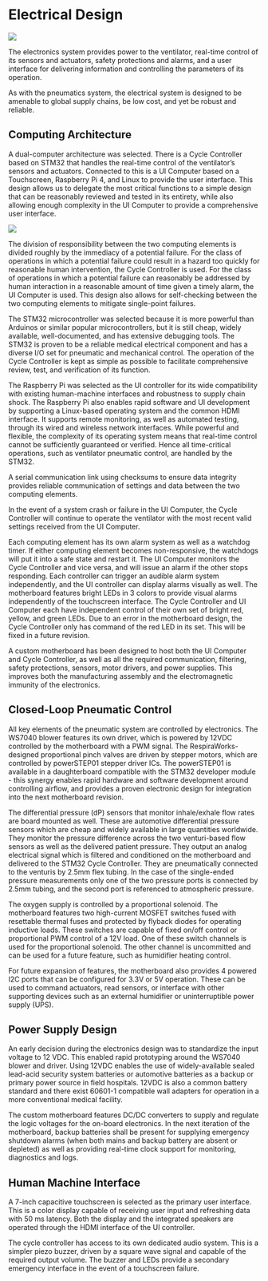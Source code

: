  Electrical Design
==================================

![](images/image2.gif)

The electronics system provides power to the ventilator, real-time
control of its sensors and actuators, safety protections and alarms, and
a user interface for delivering information and controlling the
parameters of its operation.

As with the pneumatics system, the electrical system is designed to be
amenable to global supply chains, be low cost, and yet be robust and
reliable.

Computing Architecture
----------------------

A dual-computer architecture was selected.  There is a Cycle Controller
based on STM32 that handles the real-time control of the ventilator’s
sensors and actuators.  Connected to this is a UI Computer based on a
Touchscreen, Raspberry Pi 4, and Linux to provide the user interface.
 This design allows us to delegate the most critical functions to a
simple design that can be reasonably reviewed and tested in its
entirety, while also allowing enough complexity in the UI Computer to
provide a comprehensive user interface.

![](images/image4.png)

The division of responsibility between the two computing elements is
divided roughly by the immediacy of a potential failure.  For the class
of operations in which a potential failure could result in a hazard too
quickly for reasonable human intervention, the Cycle Controller is used.
 For the class of operations in which a potential failure can reasonably
be addressed by human interaction in a reasonable amount of time given a
timely alarm, the UI Computer is used.  This design also allows for
self-checking between the two computing elements to mitigate
single-point failures.

The STM32 microcontroller was selected because it is more powerful than
Arduinos or similar popular microcontrollers, but it is still cheap,
widely available, well-documented, and has extensive debugging tools.
The STM32 is proven to be a reliable medical electrical component and
has a diverse I/O set for pneumatic and mechanical control.  The
operation of the Cycle Controller is kept as simple as possible to
facilitate comprehensive review, test, and verification of its function.

The Raspberry Pi was selected as the UI controller for its wide
compatibility with existing human-machine interfaces and robustness to
supply chain shock. The Raspberry Pi also enables rapid software and UI
development by supporting a Linux-based operating system and the common
HDMI interface. It supports remote monitoring, as well as automated
testing, through its wired and wireless network interfaces.  While
powerful and flexible, the complexity of its operating system means that
real-time control cannot be sufficiently guaranteed or verified.  Hence
all time-critical operations, such as ventilator pneumatic control, are
handled by the STM32.

A serial communication link using checksums to ensure data integrity
provides reliable communication of settings and data between the two
computing elements.

In the event of a system crash or failure in the UI Computer, the Cycle
Controller will continue to operate the ventilator with the most recent
valid settings received from the UI Computer.

Each computing element has its own alarm system as well as a watchdog
timer.  If either computing element becomes non-responsive, the
watchdogs will put it into a safe state and restart it.  The UI Computer
monitors the Cycle Controller and vice versa, and will issue an alarm if
the other stops responding.  Each controller can trigger an audible
alarm system independently, and the UI controller can display alarms
visually as well.  The motherboard features bright LEDs in 3 colors to
provide visual alarms independently of the touchscreen interface.  The
Cycle Controller and UI Computer each have independent control of their
own set of bright red, yellow, and green LEDs.  Due to an error in the
motherboard design, the Cycle Controller only has command of the red LED
in its set.  This will be fixed in a future revision.

A custom motherboard has been designed to host both the UI Computer and
Cycle Controller, as well as all the required communication, filtering,
safety protections, sensors, motor drivers, and power supplies.  This
improves both the manufacturing assembly and the electromagnetic
immunity of the electronics.

Closed-Loop Pneumatic Control
-----------------------------

All key elements of the pneumatic system are controlled by electronics.
The WS7040 blower features its own driver, which is powered by 12VDC
controlled by the motherboard with a PWM signal. The
RespiraWorks-designed proportional pinch valves are driven by stepper
motors, which are controlled by powerSTEP01 stepper driver ICs. The
powerSTEP01 is available in a daughterboard compatible with the STM32
developer module - this synergy enables rapid hardware and software
development around controlling airflow, and provides a proven electronic
design for integration into the next motherboard revision.

The differential pressure (dP) sensors that monitor inhale/exhale flow
rates are board mounted as well. These are automotive differential
pressure sensors which are cheap and widely available in large
quantities worldwide.  They monitor the pressure difference across the
two venturi-based flow sensors as well as the delivered patient
pressure.  They output an analog electrical signal which is filtered and
conditioned on the motherboard and delivered to the STM32 Cycle
Controller.  They are pneumatically connected to the venturis by 2.5mm
flex tubing.  In the case of the single-ended pressure measurements only
one of the two pressure ports is connected by 2.5mm tubing, and the
second port is referenced to atmospheric pressure.

The oxygen supply is controlled by a proportional solenoid.  The
motherboard features two high-current MOSFET switches fused with
resettable thermal fuses and protected by flyback diodes for operating
inductive loads.  These switches are capable of fixed on/off control or
proportional PWM control of a 12V load.  One of these switch channels is
used for the proportional solenoid.  The other channel is uncommitted
and can be used for a future feature, such as humidifier heating
control.

For future expansion of features, the motherboard also provides 4
powered I2C ports that can be configured for 3.3V or 5V operation.
 These can be used to command actuators, read sensors, or interface with
other supporting devices such as an external humidifier or
uninterruptible power supply (UPS).

Power Supply Design
-------------------

An early decision during the electronics design was to standardize the
input voltage to 12 VDC. This enabled rapid prototyping around the
WS7040 blower and driver. Using 12VDC enables the use of
widely-available sealed lead-acid security system batteries or
automotive batteries as a backup or primary power source in field
hospitals. 12VDC is also a common battery standard and there exist
60601-1 compatible wall adapters for operation in a more conventional
medical facility.

The custom motherboard features DC/DC converters to supply and regulate
the logic voltages for the on-board electronics.  In the next iteration
of the motherboard, backup batteries shall be present for supplying
emergency shutdown alarms (when both mains and backup battery are absent
or depleted) as well as providing real-time clock support for
monitoring, diagnostics and logs.

Human Machine Interface
-----------------------

A 7-inch capacitive touchscreen is selected as the primary user
interface. This is a color display capable of receiving user input and
refreshing data with 50 ms latency.  Both the display and the integrated
speakers are operated through the HDMI interface of the UI controller.

The cycle controller has access to its own dedicated audio system. This
is a simpler piezo buzzer, driven by a square wave signal and capable of
the required output volume. The buzzer and LEDs provide a secondary
emergency interface in the event of a touchscreen failure.
